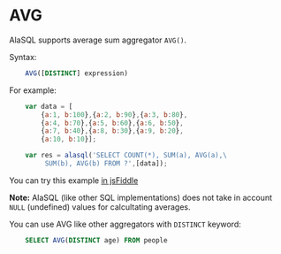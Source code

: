 # AVG

AlaSQL supports average sum aggregator ```AVG()```.

Syntax:
```sql
    AVG([DISTINCT] expression)
``` 

For example:
```js
    var data = [
        {a:1, b:100},{a:2, b:90},{a:3, b:80},
        {a:4, b:70},{a:5, b:60},{a:6, b:50},
        {a:7, b:40},{a:8, b:30},{a:9, b:20},
        {a:10, b:10}];

    var res = alasql('SELECT COUNT(*), SUM(a), AVG(a),\
         SUM(b), AVG(b) FROM ?',[data]);
```

You can try this example [in jsFiddle](http://jsfiddle.net/agershun/7yxy6frz/)

**Note:** AlaSQL (like other SQL implementations) does not take in account ```NULL``` (undefined) values for 
calcultating averages.

You can use AVG like other aggregators with ```DISTINCT``` keyword:
```sql
    SELECT AVG(DISTINCT age) FROM people
```
